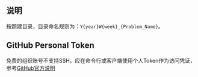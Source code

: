 ## 说明
按题建目录，目录命名规则为：`Y{year}W{week}_{Problem_Name}`。

## GitHub Personal Token
免费的组织账号不支持SSH，应在命令行或客户端使用个人Token作为访问凭证，参考[GitHub官方说明](https://docs.github.com/cn/authentication/keeping-your-account-and-data-secure/creating-a-personal-access-token)
